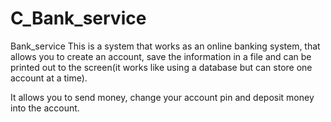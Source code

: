 # C_Bank_service
Bank_service
This is a system that works as an online banking system, that allows you to create an account, save the information
in a file and can be printed out to the screen(it works like using a database but can store one account at a time).

It allows you to send money, change your account pin and deposit money into the account.    
